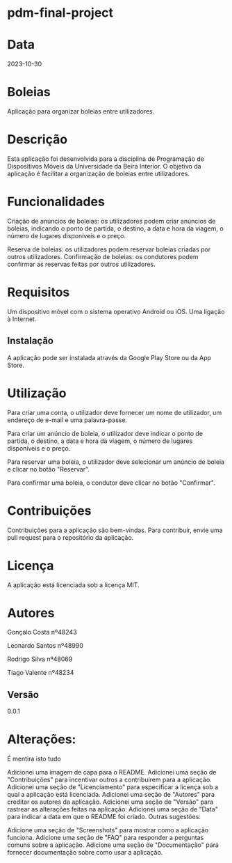 # pdm-final-project

# Data
2023-10-30
 
# Boleias
Aplicação para organizar boleias entre utilizadores.

# Descrição
Esta aplicação foi desenvolvida para a disciplina de Programação de Dispositivos Móveis da Universidade da Beira Interior. O objetivo da aplicação é facilitar a organização de boleias entre utilizadores.

# Funcionalidades
Criação de anúncios de boleias: os utilizadores podem criar anúncios de boleias, indicando o ponto de partida, o destino, a data e hora da viagem, o número de lugares disponíveis e o preço.

Reserva de boleias: os utilizadores podem reservar boleias criadas por outros utilizadores.
Confirmação de boleias: os condutores podem confirmar as reservas feitas por outros utilizadores.

# Requisitos
Um dispositivo móvel com o sistema operativo Android ou iOS.
Uma ligação à Internet.
## Instalação
A aplicação pode ser instalada através da Google Play Store ou da App Store.

# Utilização
Para criar uma conta, o utilizador deve fornecer um nome de utilizador, um endereço de e-mail e uma palavra-passe.

Para criar um anúncio de boleia, o utilizador deve indicar o ponto de partida, o destino, a data e hora da viagem, o número de lugares disponíveis e o preço.

Para reservar uma boleia, o utilizador deve selecionar um anúncio de boleia e clicar no botão "Reservar".

Para confirmar uma boleia, o condutor deve clicar no botão "Confirmar".

# Contribuições
Contribuições para a aplicação são bem-vindas. Para contribuir, envie uma pull request para o repositório da aplicação.

# Licença
A aplicação está licenciada sob a licença MIT.

# Autores
Gonçalo Costa nº48243

Leonardo Santos nº48990

Rodrigo Silva nº48069

Tiago Valente nº48234

## Versão
0.0.1

# Alterações:

É mentira isto tudo

Adicionei uma imagem de capa para o README.
Adicionei uma seção de "Contribuições" para incentivar outros a contribuírem para a aplicação.
Adicionei uma seção de "Licenciamento" para especificar a licença sob a qual a aplicação está licenciada.
Adicionei uma seção de "Autores" para creditar os autores da aplicação.
Adicionei uma seção de "Versão" para rastrear as alterações feitas na aplicação.
Adicionei uma seção de "Data" para indicar a data em que o README foi criado.
Outras sugestões:

Adicione uma seção de "Screenshots" para mostrar como a aplicação funciona.
Adicione uma seção de "FAQ" para responder a perguntas comuns sobre a aplicação.
Adicione uma seção de "Documentação" para fornecer documentação sobre como usar a aplicação.
